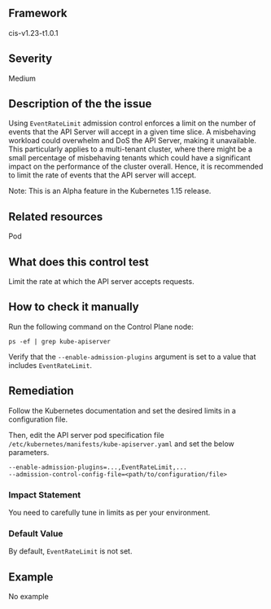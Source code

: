 ## Framework
cis-v1.23-t1.0.1
 
## Severity
Medium

## Description of the the issue
Using `EventRateLimit` admission control enforces a limit on the number of events that the API Server will accept in a given time slice. A misbehaving workload could overwhelm and DoS the API Server, making it unavailable. This particularly applies to a multi-tenant cluster, where there might be a small percentage of misbehaving tenants which could have a significant impact on the performance of the cluster overall. Hence, it is recommended to limit the rate of events that the API server will accept.

 Note: This is an Alpha feature in the Kubernetes 1.15 release.
 
## Related resources
Pod
 
## What does this control test
Limit the rate at which the API server accepts requests.
 
## How to check it manually
Run the following command on the Control Plane node:

 
```
ps -ef | grep kube-apiserver

```
 Verify that the `--enable-admission-plugins` argument is set to a value that includes `EventRateLimit`.
## Remediation
Follow the Kubernetes documentation and set the desired limits in a configuration file.

 Then, edit the API server pod specification file `/etc/kubernetes/manifests/kube-apiserver.yaml` and set the below parameters.

 
```
--enable-admission-plugins=...,EventRateLimit,...
--admission-control-config-file=<path/to/configuration/file>

```
 
### Impact Statement
You need to carefully tune in limits as per your environment.
### Default Value
By default, `EventRateLimit` is not set.
## Example
No example
